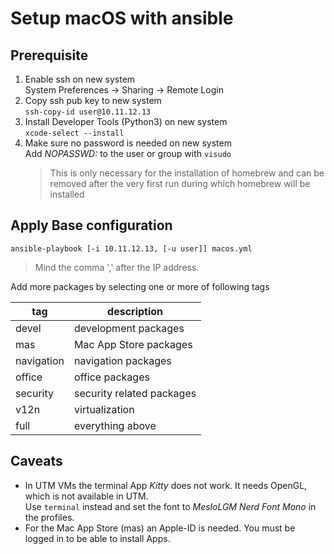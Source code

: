 # Setup macOS with ansible

## Prerequisite

1. Enable ssh on new system  
   System Preferences -> Sharing -> Remote Login
2. Copy ssh pub key to new system  
   ``ssh-copy-id user@10.11.12.13``
3. Install Developer Tools (Python3) on new system  
   ``xcode-select --install``
4. Make sure no password is needed on new system  
   Add _NOPASSWD:_ to the user or group with ``visudo``  
   > This is only necessary for the installation of homebrew 
   > and can be removed after the very first run during which
   > homebrew will be installed

## Apply Base configuration

```
ansible-playbook [-i 10.11.12.13, [-u user]] macos.yml
```
> Mind the comma ',' after the IP address.

Add more packages by selecting one or more of following tags

| tag        | description               |
|------------|---------------------------|
| devel      | development packages      |
| mas        | Mac App Store packages    |
| navigation | navigation packages       |
| office     | office packages           |
| security   | security related packages |
| v12n       | virtualization            |
| full       | everything above          |

## Caveats

- In UTM VMs the terminal App _Kitty_ does not work. It needs OpenGL, which is not available in UTM.  
  Use ``terminal`` instead and set the font to _MesloLGM Nerd Font Mono_ in the profiles.
- For the Mac App Store (mas) an Apple-ID is needed. You must be logged in to be able to install Apps.
